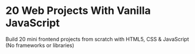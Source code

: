 # 20 Web Projects With Vanilla JavaScript
Build 20 mini frontend projects from scratch with HTML5, CSS &amp; JavaScript (No frameworks or libraries)
